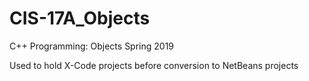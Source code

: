 # CIS-17A_Objects
C++ Programming: Objects Spring 2019

Used to hold X-Code projects before conversion to NetBeans projects
